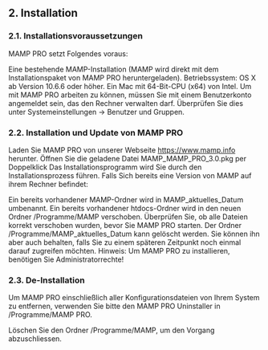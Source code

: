 ## 2. Installation

### 2.1. Installationsvoraussetzungen

MAMP PRO setzt Folgendes voraus:

Eine bestehende MAMP-Installation (MAMP wird direkt mit dem Installationspaket von MAMP PRO heruntergeladen).
Betriebssystem: OS X ab Version 10.6.6 oder höher.
Ein Mac mit 64-Bit-CPU (x64) von Intel.
Um mit MAMP PRO arbeiten zu können, müssen Sie mit einem Benutzerkonto angemeldet sein, das den Rechner verwalten darf. Überprüfen Sie dies unter Systemeinstellungen -> Benutzer und Gruppen.

### 2.2. Installation und Update von MAMP PRO

Laden Sie MAMP PRO von unserer Webseite https://www.mamp.info herunter.
Öffnen Sie die geladene Datei MAMP_MAMP_PRO_3.0.pkg per Doppelklick
Das Installationsprogramm wird Sie durch den Installationsprozess führen.
Falls Sich bereits eine Version von MAMP auf ihrem Rechner befindet:

Ein bereits vorhandener MAMP-Ordner wird in MAMP_aktuelles_Datum umbenannt.
Ein bereits vorhandener htdocs-Ordner wird in den neuen Ordner /Programme/MAMP verschoben.
Überprüfen Sie, ob alle Dateien korrekt verschoben wurden, bevor Sie MAMP PRO starten.
Der Ordner /Programme/MAMP_aktuelles_Datum kann gelöscht werden. Sie können ihn aber auch behalten, falls Sie zu einem späteren Zeitpunkt noch einmal darauf zugreifen möchten.
Hinweis: Um MAMP PRO zu installieren, benötigen Sie Administratorrechte!

### 2.3. De-Installation

Um MAMP PRO einschließlich aller Konfigurationsdateien von Ihrem System zu entfernen, verwenden Sie bitte den MAMP PRO Uninstaller in /Programme/MAMP PRO.

Löschen Sie den Ordner /Programme/MAMP, um den Vorgang abzuschliessen.
